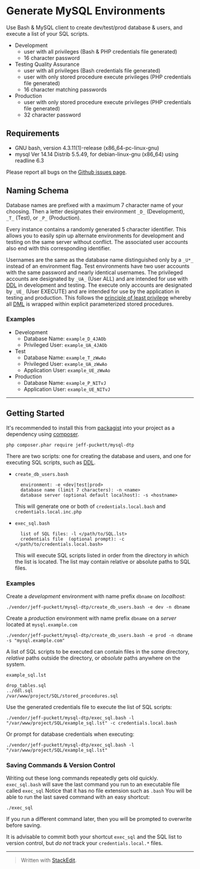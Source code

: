 # Generate MySQL Environments

Use Bash & MySQL client to create dev/test/prod database & users, and execute a list of your SQL scripts.

* Development
    * user with all privileges (Bash & PHP credentials file generated)
    * 16 character password
* Testing Quality Assurance
    * user with all privileges (Bash credentials file generated)
    * user with only stored procedure execute privileges (PHP credentials file generated)
    * 16 character matching passwords
* Production
    * user with only stored procedure execute privileges (PHP credentials file generated)
    * 32 character password

## Requirements

* GNU bash, version 4.3.11(1)-release (x86_64-pc-linux-gnu)
* mysql  Ver 14.14 Distrib 5.5.49, for debian-linux-gnu (x86_64) using readline 6.3

Please report all bugs on the [Github issues page][4].

## Naming Schema

Database names are prefixed with a maximum 7 character name of your choosing.
Then a letter designates their environment `_D_` (Development), `_T_` (Test), or `_P_` (Production).

Every instance contains a randomly generated 5 character identifier. This allows you to easily spin up
alternate environments for development and testing on the same server without conflict.
The associated user accounts also end with this corresponding identifier.

Usernames are the same as the database name distinguished only by a `_U*_` instead of an environment flag.
Test environments have two user accounts with the same password and nearly identical usernames.
The privileged accounts are designated by `_UA_` (User ALL)
and are intended for use with [DDL][1] in development and testing.
The execute only accounts are designated by `_UE_` (User EXECUTE)
and are intended for use by the application in testing and production.
This follows the [principle of least privilege][3] whereby
all [DML][2] is wrapped within explicit parameterized stored procedures.

### Examples

* Development
    * Database Name: `example_D_4JAOb`
    * Privileged User: `example_UA_4JAOb`
* Test
    * Database Name: `example_T_zWwAo`
    * Privileged User: `example_UA_zWwAo`
    * Application User: `example_UE_zWwAo`
* Production
    * Database Name: `example_P_NITvJ`
    * Application User: `example_UE_NITvJ`

----------

## Getting Started

It's recommended to install this from [packagist][6] into your project as a dependency using [composer][5].

    php composer.phar require jeff-puckett/mysql-dtp

There are two scripts:
one for creating the database and users,
and one for executing SQL scripts, such as [DDL][2].

* `create_db_users.bash`

        environment: -e <dev|test|prod>
        database name (limit 7 characters): -n <name>
        database server (optional default localhost): -s <hostname>

   This will generate one or both of `credentials.local.bash` and `credentials.local.inc.php`

* `exec_sql.bash`

        list of SQL files: -l </path/to/SQL.lst>
        credentials file  (optional prompt): -c </path/to/credentials.local.bash>

   This will execute SQL scripts listed in order from the directory in which the list is located.
   The list may contain relative or absolute paths to SQL files.

### Examples

Create a *development* environment with name prefix `dbname` on *localhost*:

    ./vendor/jeff-puckett/mysql-dtp/create_db_users.bash -e dev -n dbname

Create a *production* environment with name prefix `dbname` on a *server* located at `mysql.example.com`

    ./vendor/jeff-puckett/mysql-dtp/create_db_users.bash -e prod -n dbname -s "mysql.example.com"

A list of SQL scripts to be executed can contain files in the *same* directory,
*relative* paths outside the directory, or *absolute* paths anywhere on the system.

`example_sql.lst`

    drop_tables.sql
    ../ddl.sql
    /var/www/project/SQL/stored_procedures.sql

Use the generated credentials file to execute the list of SQL scripts:

    ./vendor/jeff-puckett/mysql-dtp/exec_sql.bash -l "/var/www/project/SQL/example_sql.lst" -c credentials.local.bash

Or prompt for database credentials when executing:

    ./vendor/jeff-puckett/mysql-dtp/exec_sql.bash -l "/var/www/project/SQL/example_sql.lst"

### Saving Commands & Version Control

Writing out these long commands repeatedly gets old quickly.
`exec_sql.bash` will save the last command you run to an executable file called `exec_sql`
Notice that it has no file extension such as `.bash`
You will be able to run the last saved command with an easy shortcut:

    ./exec_sql

If you run a different command later, then you will be prompted to overwrite before saving.

It is advisable to commit both your shortcut `exec_sql` and the SQL list to version control,
but *do not* track your `credentials.local.*` files.

----------
[1]:https://en.wikipedia.org/wiki/Data_definition_language
[2]:https://en.wikipedia.org/wiki/Data_manipulation_language
[3]:https://en.wikipedia.org/wiki/Principle_of_least_privilege
[4]:https://github.com/jeff-puckett/mysql-dtp/issues
[5]:https://getcomposer.org/
[6]:https://packagist.org/packages/jeff-puckett/mysql-dtp

> Written with [StackEdit](https://stackedit.io/).
